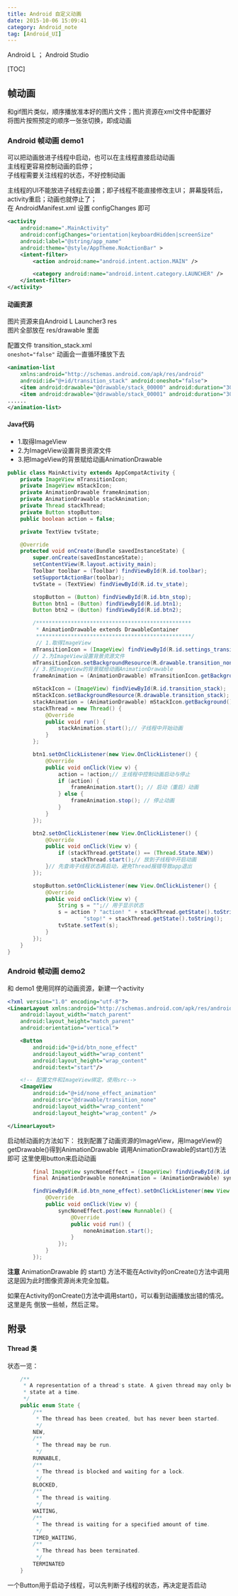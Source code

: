```yaml
---
title: Android 自定义动画
date: 2015-10-06 15:09:41
category: Android_note
tag: [Android_UI]
---
```

Android L ； Android Studio

[TOC]

## 帧动画
和gif图片类似，顺序播放准本好的图片文件；图片资源在xml文件中配置好  
将图片按照预定的顺序一张张切换，即成动画

### Android 帧动画 demo1
可以把动画放进子线程中启动，也可以在主线程直接启动动画  
主线程更容易控制动画的启停；  
子线程需要关注线程的状态，不好控制动画

主线程的UI不能放进子线程去设置；即子线程不能直接修改主UI；
屏幕旋转后，activity重启；动画也就停止了；  
在 AndroidManifest.xml 设置 configChanges 即可
```xml
<activity
    android:name=".MainActivity"
    android:configChanges="orientation|keyboardHidden|screenSize"
    android:label="@string/app_name"
    android:theme="@style/AppTheme.NoActionBar" >
    <intent-filter>
        <action android:name="android.intent.action.MAIN" />

        <category android:name="android.intent.category.LAUNCHER" />
    </intent-filter>
</activity>
```
#### 动画资源
图片资源来自Android L Launcher3 res  
图片全部放在 res/drawable 里面  

配置文件 transition_stack.xml   
`oneshot="false"` 动画会一直循环播放下去
```xml
<animation-list
    xmlns:android="http://schemas.android.com/apk/res/android"
    android:id="@+id/transition_stack" android:oneshot="false">
    <item android:drawable="@drawable/stack_00000" android:duration="30" />
    <item android:drawable="@drawable/stack_00001" android:duration="30" />
......
</animation-list>
```
#### Java代码
* 1.取得ImageView
* 2.为ImageView设置背景资源文件
* 3.把ImageView的背景赋给动画AnimationDrawable
```java
public class MainActivity extends AppCompatActivity {
    private ImageView mTransitionIcon;
    private ImageView mStackIcon;
    private AnimationDrawable frameAnimation;
    private AnimationDrawable stackAnimation;
    private Thread stackThread;
    private Button stopButton;
    public boolean action = false;

    private TextView tvState;

    @Override
    protected void onCreate(Bundle savedInstanceState) {
        super.onCreate(savedInstanceState);
        setContentView(R.layout.activity_main);
        Toolbar toolbar = (Toolbar) findViewById(R.id.toolbar);
        setSupportActionBar(toolbar);
        tvState = (TextView) findViewById(R.id.tv_state);

        stopButton = (Button) findViewById(R.id.btn_stop);
        Button btn1 = (Button) findViewById(R.id.btn1);
        Button btn2 = (Button) findViewById(R.id.btn2);

        /*************************************************
         * AnimationDrawable extends DrawableContainer
         *************************************************/
         // 1.取得ImageView
        mTransitionIcon = (ImageView) findViewById(R.id.settings_transition_image);
        // 2.为ImageView设置背景资源文件
        mTransitionIcon.setBackgroundResource(R.drawable.transition_none);
        // 3.把ImageView的背景赋给动画AnimationDrawable
        frameAnimation = (AnimationDrawable) mTransitionIcon.getBackground();

        mStackIcon = (ImageView) findViewById(R.id.transition_stack);
        mStackIcon.setBackgroundResource(R.drawable.transition_stack);
        stackAnimation = (AnimationDrawable) mStackIcon.getBackground();
        stackThread = new Thread() {
            @Override
            public void run() {
                stackAnimation.start();// 子线程中开始动画
            }
        };

        btn1.setOnClickListener(new View.OnClickListener() {
            @Override
            public void onClick(View v) {
                action = !action;// 主线程中控制动画启动与停止
                if (action) {
                    frameAnimation.start(); // 启动（重启）动画
                } else {
                    frameAnimation.stop(); // 停止动画
                }
            }
        });

        btn2.setOnClickListener(new View.OnClickListener() {
            @Override
            public void onClick(View v) {
                if (stackThread.getState() == (Thread.State.NEW))
                    stackThread.start();// 放到子线程中开启动画
            }// 先查询子线程状态再启动，避免Thread报错导致app退出
        });

        stopButton.setOnClickListener(new View.OnClickListener() {
            @Override
            public void onClick(View v) {
                String s = "";// 用于显示状态
                s = action ? "action! " + stackThread.getState().toString() :
                        "stop!" + stackThread.getState().toString();
                tvState.setText(s);
            }
        });
    }
}
```
### Android 帧动画 demo2
和 demo1 使用同样的动画资源，新建一个activity
```xml
<?xml version="1.0" encoding="utf-8"?>
<LinearLayout xmlns:android="http://schemas.android.com/apk/res/android"
    android:layout_width="match_parent"
    android:layout_height="match_parent"
    android:orientation="vertical">

    <Button
        android:id="@+id/btn_none_effect"
        android:layout_width="wrap_content"
        android:layout_height="wrap_content"
        android:text="start"/>

    <!-- 配置文件和ImageView绑定，使用src-->
    <ImageView
        android:id="@+id/none_effect_animation"
        android:src="@drawable/transition_none"
        android:layout_width="wrap_content"
        android:layout_height="wrap_content" />

</LinearLayout>
```
启动帧动画的方法如下：
找到配置了动画资源的ImageView，用ImageView的getDrawable()得到AnimationDrawable
调用AnimationDrawable的start()方法即可
这里使用button来启动动画
```java
        final ImageView syncNoneEffect = (ImageView) findViewById(R.id.none_effect_animation);
        final AnimationDrawable noneAnimation = (AnimationDrawable) syncNoneEffect.getDrawable();

        findViewById(R.id.btn_none_effect).setOnClickListener(new View.OnClickListener() {
            @Override
            public void onClick(View v) {
                syncNoneEffect.post(new Runnable() {
                    @Override
                    public void run() {
                        noneAnimation.start();
                    }
                });
            }
        });

```

**注意**
AnimationDrawable 的 start() 方法不能在Activity的onCreate()方法中调用
这是因为此时图像资源尚未完全加载。

如果在Activity的onCreate()方法中调用start()，可以看到动画播放出错的情况。这里是先
倒放一些帧，然后正常。

## 附录
#### Thread 类
状态一览：
```java
    /**
     * A representation of a thread's state. A given thread may only be in one
     * state at a time.
     */
    public enum State {
        /**
         * The thread has been created, but has never been started.
         */
        NEW,
        /**
         * The thread may be run.
         */
        RUNNABLE,
        /**
         * The thread is blocked and waiting for a lock.
         */
        BLOCKED,
        /**
         * The thread is waiting.
         */
        WAITING,
        /**
         * The thread is waiting for a specified amount of time.
         */
        TIMED_WAITING,
        /**
         * The thread has been terminated.
         */
        TERMINATED
    }
```
一个Button用于启动子线程，可以先判断子线程的状态，再决定是否启动
